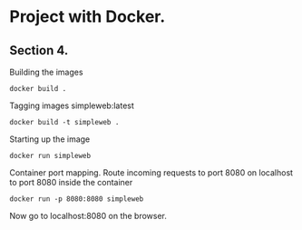 # Project with Docker. 
## Section 4.

Building the images
```
docker build .
```

Tagging images simpleweb:latest
```
docker build -t simpleweb .
```

Starting up the image 
```
docker run simpleweb
```

Container port mapping. Route incoming requests to port 8080 on localhost to port 8080 inside the container
```
docker run -p 8080:8080 simpleweb
```

Now go to localhost:8080 on the browser.